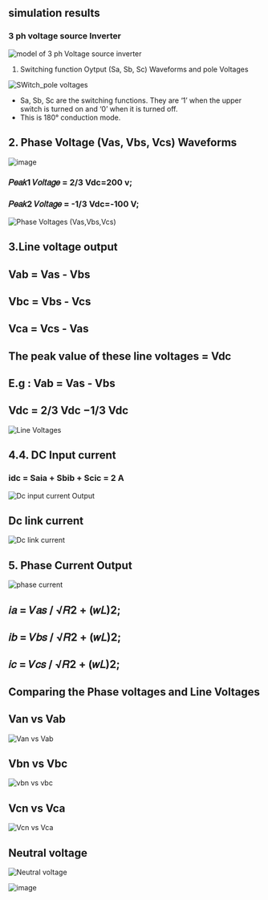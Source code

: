 
## simulation results
 ### 3 ph voltage source Inverter
 
![model of 3 ph Voltage source inverter](https://user-images.githubusercontent.com/98837660/160246881-e43a80e3-5d20-43d4-b8fb-5dad5ed0134a.png)

1.	Switching function Oytput (Sa, Sb, Sc) Waveforms and pole Voltages
           
  ![SWitch_pole voltages](https://user-images.githubusercontent.com/98837660/160250079-fb1d57e1-bc80-461c-840f-bcea650043e5.png)

 * Sa, Sb, Sc are the switching functions. They are ‘1’ when the upper switch is turned on and ‘0’ when it is turned off.                       
 * This is 180° conduction mode.                         
  
  
## 2.  Phase Voltage (Vas, Vbs, Vcs) Waveforms

  ![image](https://user-images.githubusercontent.com/98837660/160249154-d08d2696-92f0-4fe1-ba21-8af0c19aac1a.png)
  
 ### 𝑃𝑒𝑎𝑘1 𝑉𝑜𝑙𝑡𝑎𝑔𝑒 = 2/3 Vdc=200 v;                                 
 ### 𝑃𝑒𝑎𝑘2 𝑉𝑜𝑙𝑡𝑎𝑔𝑒 = -1/3 Vdc=-100 V;   
 ![Phase Voltages (Vas,Vbs,Vcs)](https://user-images.githubusercontent.com/98837660/160249480-116c72e6-f067-45f8-82ff-70e42ec6cc2e.png)
 
## 3.Line voltage output

## Vab = Vas - Vbs
## Vbc = Vbs - Vcs 
## Vca = Vcs - Vas
## The peak value of these line voltages = Vdc
## E.g : Vab = Vas - Vbs
##     Vdc = 2/3 Vdc −1/3 Vdc

![Line Voltages](https://user-images.githubusercontent.com/98837660/160249585-f5e9a450-90a1-42ea-9577-625528683d59.png)

## 4.4.	DC Input current

### idc = Saia + Sbib + Scic = 2 A

![Dc input current Output](https://user-images.githubusercontent.com/98837660/160246857-b2e8cb5c-6ada-45e3-bf7e-b8a8900794fd.png)

## Dc link current

![Dc link current](https://user-images.githubusercontent.com/98837660/160246894-9dce57de-09e3-4b6b-b062-fc5f1b6e427a.png)
 

## 5. Phase Current Output

![phase current](https://user-images.githubusercontent.com/98837660/160246872-0b906845-4114-4eca-b3f0-0d6692820004.png)

## 𝑖𝑎 = 𝑉𝑎𝑠	/ √𝑅2 + (𝑤𝐿)2;
## 𝑖𝑏 = 𝑉𝑏𝑠 /  √𝑅2 + (𝑤𝐿)2;
## 𝑖𝑐 = 𝑉𝑐𝑠 / √𝑅2 + (𝑤𝐿)2;

## Comparing the Phase voltages and Line Voltages

## Van vs Vab 

![Van vs Vab](https://user-images.githubusercontent.com/98837660/160250502-5c3d8b66-ec97-4fb6-bc6a-22fba91bf185.png)

## Vbn vs Vbc

![vbn vs vbc](https://user-images.githubusercontent.com/98837660/160250492-ba861927-d617-45e0-8076-9c3d65519497.png)

## Vcn vs Vca

![Vcn vs Vca](https://user-images.githubusercontent.com/98837660/160250482-d800e67a-fb23-48ba-9f1b-e354422015bb.png)

##	Neutral voltage
  
![Neutral voltage](https://user-images.githubusercontent.com/98837660/160246877-83b32fa1-96b5-4eaa-a1e9-f68bf055ec80.png)

![image](https://user-images.githubusercontent.com/98837660/160249861-c3b5628b-8cfb-4aea-a032-0a268a156289.png)




